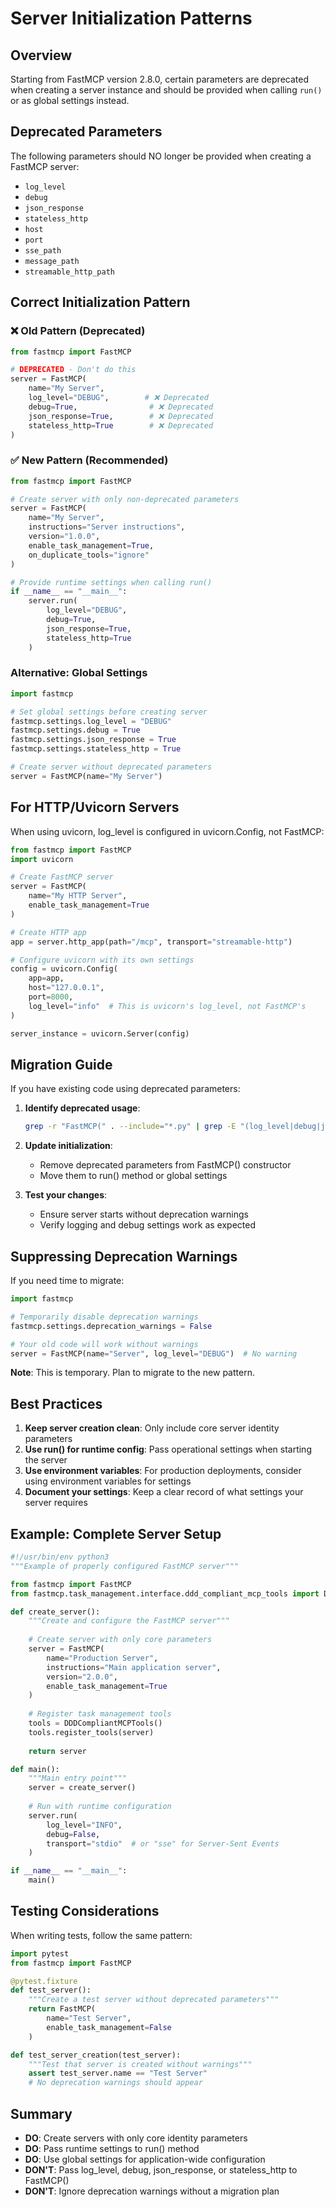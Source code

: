 # Server Initialization Patterns

## Overview
Starting from FastMCP version 2.8.0, certain parameters are deprecated when creating a server instance and should be provided when calling `run()` or as global settings instead.

## Deprecated Parameters
The following parameters should NO longer be provided when creating a FastMCP server:
- `log_level`
- `debug`
- `json_response`
- `stateless_http`
- `host`
- `port`
- `sse_path`
- `message_path`
- `streamable_http_path`

## Correct Initialization Pattern

### ❌ Old Pattern (Deprecated)
```python
from fastmcp import FastMCP

# DEPRECATED - Don't do this
server = FastMCP(
    name="My Server",
    log_level="DEBUG",        # ❌ Deprecated
    debug=True,                # ❌ Deprecated
    json_response=True,        # ❌ Deprecated
    stateless_http=True        # ❌ Deprecated
)
```

### ✅ New Pattern (Recommended)
```python
from fastmcp import FastMCP

# Create server with only non-deprecated parameters
server = FastMCP(
    name="My Server",
    instructions="Server instructions",
    version="1.0.0",
    enable_task_management=True,
    on_duplicate_tools="ignore"
)

# Provide runtime settings when calling run()
if __name__ == "__main__":
    server.run(
        log_level="DEBUG",
        debug=True,
        json_response=True,
        stateless_http=True
    )
```

### Alternative: Global Settings
```python
import fastmcp

# Set global settings before creating server
fastmcp.settings.log_level = "DEBUG"
fastmcp.settings.debug = True
fastmcp.settings.json_response = True
fastmcp.settings.stateless_http = True

# Create server without deprecated parameters
server = FastMCP(name="My Server")
```

## For HTTP/Uvicorn Servers
When using uvicorn, log_level is configured in uvicorn.Config, not FastMCP:

```python
from fastmcp import FastMCP
import uvicorn

# Create FastMCP server
server = FastMCP(
    name="My HTTP Server",
    enable_task_management=True
)

# Create HTTP app
app = server.http_app(path="/mcp", transport="streamable-http")

# Configure uvicorn with its own settings
config = uvicorn.Config(
    app=app,
    host="127.0.0.1",
    port=8000,
    log_level="info"  # This is uvicorn's log_level, not FastMCP's
)

server_instance = uvicorn.Server(config)
```

## Migration Guide

If you have existing code using deprecated parameters:

1. **Identify deprecated usage**:
   ```bash
   grep -r "FastMCP(" . --include="*.py" | grep -E "(log_level|debug|json_response|stateless_http)"
   ```

2. **Update initialization**:
   - Remove deprecated parameters from FastMCP() constructor
   - Move them to run() method or global settings

3. **Test your changes**:
   - Ensure server starts without deprecation warnings
   - Verify logging and debug settings work as expected

## Suppressing Deprecation Warnings

If you need time to migrate:

```python
import fastmcp

# Temporarily disable deprecation warnings
fastmcp.settings.deprecation_warnings = False

# Your old code will work without warnings
server = FastMCP(name="Server", log_level="DEBUG")  # No warning
```

**Note**: This is temporary. Plan to migrate to the new pattern.

## Best Practices

1. **Keep server creation clean**: Only include core server identity parameters
2. **Use run() for runtime config**: Pass operational settings when starting the server
3. **Use environment variables**: For production deployments, consider using environment variables for settings
4. **Document your settings**: Keep a clear record of what settings your server requires

## Example: Complete Server Setup

```python
#!/usr/bin/env python3
"""Example of properly configured FastMCP server"""

from fastmcp import FastMCP
from fastmcp.task_management.interface.ddd_compliant_mcp_tools import DDDCompliantMCPTools

def create_server():
    """Create and configure the FastMCP server"""
    
    # Create server with only core parameters
    server = FastMCP(
        name="Production Server",
        instructions="Main application server",
        version="2.0.0",
        enable_task_management=True
    )
    
    # Register task management tools
    tools = DDDCompliantMCPTools()
    tools.register_tools(server)
    
    return server

def main():
    """Main entry point"""
    server = create_server()
    
    # Run with runtime configuration
    server.run(
        log_level="INFO",
        debug=False,
        transport="stdio"  # or "sse" for Server-Sent Events
    )

if __name__ == "__main__":
    main()
```

## Testing Considerations

When writing tests, follow the same pattern:

```python
import pytest
from fastmcp import FastMCP

@pytest.fixture
def test_server():
    """Create a test server without deprecated parameters"""
    return FastMCP(
        name="Test Server",
        enable_task_management=False
    )

def test_server_creation(test_server):
    """Test that server is created without warnings"""
    assert test_server.name == "Test Server"
    # No deprecation warnings should appear
```

## Summary

- **DO**: Create servers with only core identity parameters
- **DO**: Pass runtime settings to run() method
- **DO**: Use global settings for application-wide configuration
- **DON'T**: Pass log_level, debug, json_response, or stateless_http to FastMCP()
- **DON'T**: Ignore deprecation warnings without a migration plan